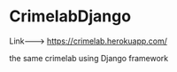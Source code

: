# CrimelabDjango 
Link---> https://crimelab.herokuapp.com/

the same crimelab  using Django framework
#
